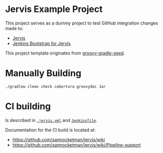 # Jervis Example Project

This project serves as a dummy project to test GitHub integration changes made
to:

- [Jervis][jervis]
- [Jenkins Bootstrap for Jervis][bootstrap]

This project template originates from [groovy-gradle-seed][kata-seed].

# Manually Building

    ./gradlew clean check cobertura groovydoc Jar

# CI building

Is described in [`.jervis.yml`](.jervis.yml) and [`Jenkinsfile`](Jenkinsfile).

Documentation for the CI build is located at:

- https://github.com/samrocketman/jervis/wiki
- https://github.com/samrocketman/jervis/wiki/Pipeline-support

[bootstrap]: https://github.com/samrocketman/jenkins-bootstrap-jervis
[jervis]: https://github.com/samrocketman/jervis
[kata-seed]: https://github.com/kata-seeds/groovy-gradle-seed
